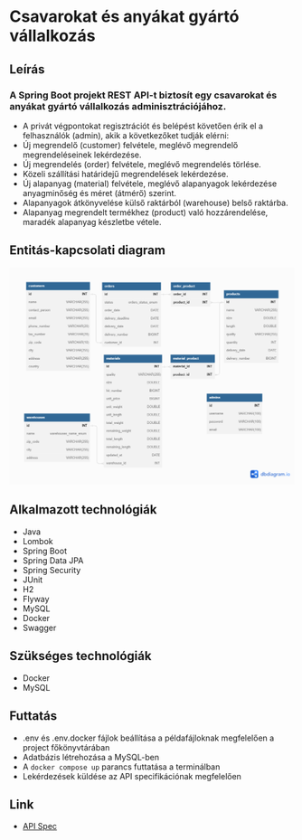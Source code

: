 # Csavarokat és anyákat gyártó vállalkozás

## Leírás

### A Spring Boot projekt REST API-t biztosít egy csavarokat és anyákat gyártó vállalkozás adminisztrációjához.

* A privát végpontokat regisztrációt és belépést követően érik el a felhasználók (admin), akik a következőket tudják elérni:
* Új megrendelő (customer) felvétele, meglévő megrendelő megrendeléseinek lekérdezése.
* Új megrendelés (order) felvétele, meglévő megrendelés törlése.
* Közeli szállítási határidejű megrendelések lekérdezése.
* Új alapanyag (material) felvétele, meglévő alapanyagok lekérdezése anyagminőség és méret (átmérő) szerint.
* Alapanyagok átkönyvelése külső raktárból (warehouse) belső raktárba.
* Alapanyag megrendelt termékhez (product) való hozzárendelése, maradék alapanyag készletbe vétele.

## Entitás-kapcsolati diagram

![uml_digram_white](src/main/resources/static/ERDiagram.png)

## Alkalmazott technológiák
* Java
* Lombok
* Spring Boot
* Spring Data JPA
* Spring Security
* JUnit
* H2
* Flyway
* MySQL
* Docker
* Swagger

## Szükséges technológiák
* Docker
* MySQL

## Futtatás
* .env és .env.docker fájlok beállítása a példafájloknak megfelelően a project főkönyvtárában
* Adatbázis létrehozása a MySQL-ben
* A `docker compose up` parancs futtatása a terminálban
* Lekérdezések küldése az API specifikációnak megfelelően

## Link
* [API Spec](http://localhost:8080/swagger-ui/index.html)
